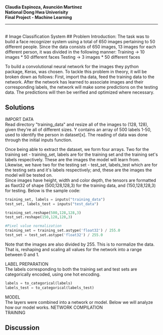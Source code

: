 <b>Claudia Espinoza, Asunción Martínez <br>
National Dong Hwa Univerisity <br>
Final Project - Machine Learning </b>

------------------------------------------------------------------------------------------------------------------------------------------
<br>
# Image Classification System
## Problem Introduction:
The task was to build a face recognizer system using a total of 650 images pertaining to 50 different people. Since the data consists of 650 images, 13 images for each different person, it was divided in the following manner:  
Training -> 10 images * 50 different faces
Testing -> 3 images * 50 different faces

To build a convolutional neural network for the images they python package, Keras, was chosen. To tackle this problem in theory, it will be broken down as follows: First, import tha data, feed the training data to the network. After the network has learned to associate images and their corresponding labels, the network will make some predictions on the testing data. The predictions will then be verified and optimized where necessary.

## Solutions
IMPORT DATA <br>
Read directory "training_data" and resize all of the images to (128, 128), given they're all of different sizes. Y contains an array of  500 labels 1-50, used to identify the person in dataset[x]. The reading of data was done through the initial inputs function. 

Once being able to extract the dataset, we form four arrays. Two for the training set - training_set, labels are for the training set and the training set's labels respectively. These are the images the model will learn from. Likewise, we have two for the testing set - test_set, labels_test which are for the testing sets and it's labels respectively; and, these are the images the model will be tested on. <br>
Since images have height, width and color depth, the tensors are formatted as flaot32 of shape (500,128,128,3) for the training data, and (150,128,128,3) for testing. Below is the sample code: <br>

```python
training_set, labels = inputs("training_data")
test_set, labels_test = inputs("test_data")

training_set.reshape(500,128,128,3)
test_set.reshape(150,128,128,3)

#Pixel value normalization
training_set = training_set.astype('float32') / 255.0
test_set = test_set.astype('float32') / 255.0
```
Note that the images are also divided by 255. This is to normalize the data. That is, reshaping and scaling all values for the network into a range between 0 and 1.

LABEL PREPARATION <br>
The labels corresponding to both the training set and test sets are categorically encoded, using one hot encoding. 
```python
labels = to_categorical(labels)
labels_test = to_categorical(labels_test)
```
MODEL <br>
The layers were combined into a network or model. Below we will analyze how our model works. 
NETWORK COMPILATION <br>
TRAINING <br>
## Discussion

